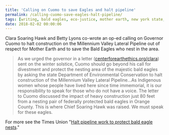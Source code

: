 ```yaml
---
title: 'Calling on Cuomo to save Eagles and halt pipeline'
permalink: /calling-cuomo-save-eagles-halt-pipeline/
tags: [writing, bald eagles, eco-justice, mother earth, new york state, pipeline]
date: 2018-02-02 00:00:06
---
```


Clara Soaring Hawk and Betty Lyons co-wrote an op-ed calling on Governor Cuomo to halt construction on the Millennium Valley Lateral Pipeline out of respect for Mother Earth and to save the Bald Eagles who nest in the area.

> As we urged the governor in a letter ([centerforearthethics.org/clara](https://centerforearthethics.org/clara)) sent on the winter solstice, Cuomo should go beyond his call for divestment and protect the nesting area of the majestic bald eagles by asking the state Department of Environmental Conservation to halt construction of the Millennium Valley Lateral Pipeline…As Indigenous women whose people have lived here since time immemorial, it is our responsibility to speak for those who do not have a voice. The letter to Cuomo discussed the impact of heavy construction just 80 feet from a nesting pair of federally protected bald eagles in Orange County. This is where Chief Soaring Hawk was raised. We must speak for these eagles.

For more see the Times Union "[Halt pipeline work to protect bald eagle nests](http://www.timesunion.com/opinion/article/Halt-pipeline-work-to-protect-bald-eagle-nests-12462911.php?utm_campaign=twitter-desktop&utm_source=CMS%20Sharing%20Button&utm_medium=social)."
